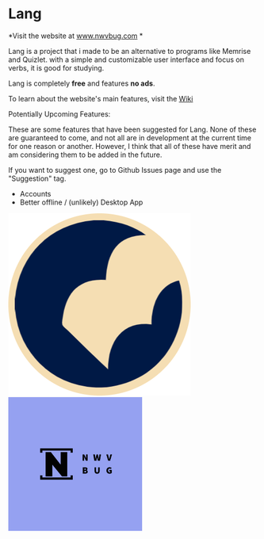 # Lang

*Visit the website at www.nwvbug.com *


Lang is a project that i made to be an alternative to programs like Memrise and Quizlet. with a simple and customizable user interface and focus on verbs, it is good for studying. 

Lang is completely **free** and features **no ads**. 

To learn about the website's main features, visit the [Wiki](https://github.com/nwvbug/Lang/wiki)


Potentially Upcoming Features:

These are some features that have been suggested for Lang. None of these are guaranteed to come, and not all are in development at the current time for one reason or another. However, I think that all of these have merit and am considering them to be added in the future. 

If you want to suggest one, go to Github Issues page and use the "Suggestion" tag.

- Accounts
- Better offline / (unlikely) Desktop App



<img src="circular lang icon.png"> <img src="nwvbugpurple.png" width="270" height="270">
